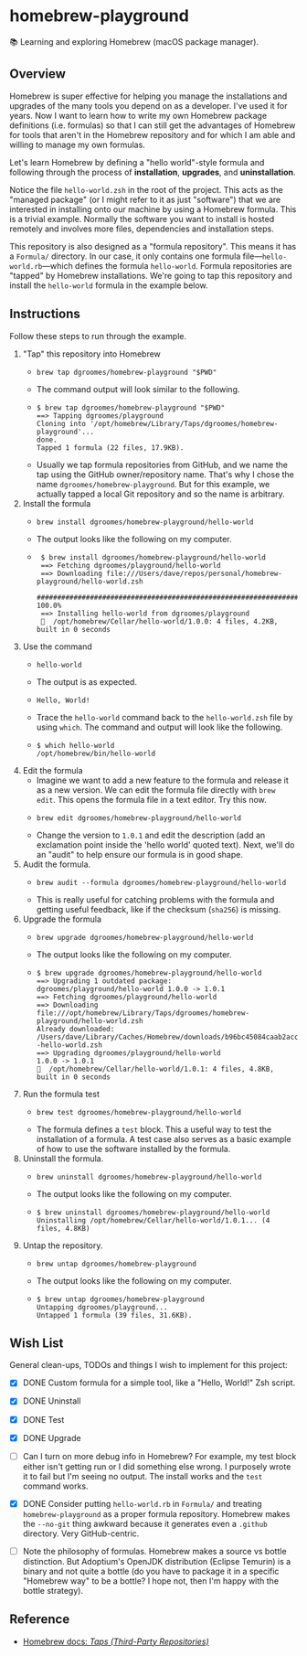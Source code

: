 # homebrew-playground

📚 Learning and exploring Homebrew (macOS package manager).


## Overview

Homebrew is super effective for helping you manage the installations and upgrades of the many tools you depend on as a
developer. I've used it for years. Now I want to learn how to write my own Homebrew package definitions (i.e. formulas)
so that I can still get the advantages of Homebrew for tools that aren't in the Homebrew repository and for which I am
able and willing to manage my own formulas.

Let's learn Homebrew by defining a "hello world"-style formula and following through the process of **installation**,
**upgrades**, and **uninstallation**.

Notice the file `hello-world.zsh` in the root of the project. This acts as the "managed package" (or I might refer to it
as just "software") that we are interested in installing onto our machine by using a Homebrew formula. This is a trivial
example. Normally the software you want to install is hosted remotely and involves more files, dependencies and
installation steps.

This repository is also designed as a "formula repository". This means it has a `Formula/` directory. In our case, it
only contains one formula file—`hello-world.rb`—which defines the formula `hello-world`. Formula repositories are
"tapped" by Homebrew installations. We're going to tap this repository and install the `hello-world` formula in the
example below.


## Instructions

Follow these steps to run through the example.

1. "Tap" this repository into Homebrew
   * ```shell
     brew tap dgroomes/homebrew-playground "$PWD"
     ``` 
   * The command output will look similar to the following.
   * ```text
     $ brew tap dgroomes/homebrew-playground "$PWD"
     ==> Tapping dgroomes/playground
     Cloning into '/opt/homebrew/Library/Taps/dgroomes/homebrew-playground'...
     done.
     Tapped 1 formula (22 files, 17.9KB).
     ```
   * Usually we tap formula repositories from GitHub, and we name the tap using the GitHub owner/repository name. That's
     why I chose the name `dgroomes/homebrew-playground`. But for this example, we actually tapped a local Git
     repository and so the name is arbitrary.
2. Install the formula
   * ```shell
     brew install dgroomes/homebrew-playground/hello-world
     ```
   * The output looks like the following on my computer.
   * ```text
      $ brew install dgroomes/homebrew-playground/hello-world
      ==> Fetching dgroomes/playground/hello-world
      ==> Downloading file:///Users/dave/repos/personal/homebrew-playground/hello-world.zsh
      ######################################################################################################################################################################################################################################################### 100.0%
      ==> Installing hello-world from dgroomes/playground
      🍺  /opt/homebrew/Cellar/hello-world/1.0.0: 4 files, 4.2KB, built in 0 seconds
     ```
3. Use the command
   * ```shell
     hello-world
     ```
   * The output is as expected.
   * ```text
     Hello, World!
     ```
   * Trace the `hello-world` command back to the `hello-world.zsh` file by using `which`. The command and output will look like the
     following.
   * ```text
     $ which hello-world
     /opt/homebrew/bin/hello-world
     ```
4. Edit the formula
   * Imagine we want to add a new feature to the formula and release it as a new version. We can edit the formula file
     directly with `brew edit`. This opens the formula file in a text editor. Try this now.
   * ```shell
     brew edit dgroomes/homebrew-playground/hello-world
     ```
   * Change the version to `1.0.1` and edit the description (add an exclamation point inside the 'hello world' quoted
     text). Next, we'll do an "audit" to help ensure our formula is in good shape. 
5. Audit the formula.
   * ```shell
     brew audit --formula dgroomes/homebrew-playground/hello-world
     ```
   * This is really useful for catching problems with the formula and getting useful feedback, like if the checksum
     (`sha256`) is missing.
6. Upgrade the formula
   * ```shell
     brew upgrade dgroomes/homebrew-playground/hello-world 
     ```
   * The output looks like the following on my computer.
   * ```text
     $ brew upgrade dgroomes/homebrew-playground/hello-world 
     ==> Upgrading 1 outdated package:
     dgroomes/playground/hello-world 1.0.0 -> 1.0.1
     ==> Fetching dgroomes/playground/hello-world
     ==> Downloading file:///opt/homebrew/Library/Taps/dgroomes/homebrew-playground/hello-world.zsh
     Already downloaded: /Users/dave/Library/Caches/Homebrew/downloads/b96bc45084caab2acce33d8c6180e8200302b0b802a8a032adfca62fe43851e8--hello-world.zsh
     ==> Upgrading dgroomes/playground/hello-world
     1.0.0 -> 1.0.1
     🍺  /opt/homebrew/Cellar/hello-world/1.0.1: 4 files, 4.8KB, built in 0 seconds
     ```
7. Run the formula test
   * ```shell
     brew test dgroomes/homebrew-playground/hello-world
     ```
   * The formula defines a `test` block. This a useful way to test the installation of a formula. A test case also
     serves as a basic example of how to use the software installed by the formula.
8. Uninstall the formula.
   * ```shell
     brew uninstall dgroomes/homebrew-playground/hello-world
     ```
   * The output looks like the following on my computer.
   * ```text
     $ brew uninstall dgroomes/homebrew-playground/hello-world
     Uninstalling /opt/homebrew/Cellar/hello-world/1.0.1... (4 files, 4.8KB)
     ```
9. Untap the repository.
   * ```shell
     brew untap dgroomes/homebrew-playground
     ```
   * The output looks like the following on my computer.
   * ```text
     $ brew untap dgroomes/homebrew-playground
     Untapping dgroomes/playground...
     Untapped 1 formula (39 files, 31.6KB).
     ```


## Wish List
General clean-ups, TODOs and things I wish to implement for this project:

* [x] DONE Custom formula for a simple tool, like a "Hello, World!" Zsh script.
* [x] DONE Uninstall
* [x] DONE Test
* [x] DONE Upgrade
* [ ] Can I turn on more debug info in Homebrew? For example, my test block either isn't getting run or I did something
  else wrong. I purposely wrote it to fail but I'm seeing no output. The install works and the `test` command works.
* [x] DONE Consider putting `hello-world.rb` in `Formula/` and treating `homebrew-playground` as a proper formula repository.
  Homebrew makes the `--no-git` thing awkward because it generates even a `.github` directory. Very GitHub-centric.
* [ ] Note the philosophy of formulas. Homebrew makes a source vs bottle distinction. But Adoptium's OpenJDK
  distribution (Eclipse Temurin) is a binary and not quite a bottle (do you have to package it in a specific
  "Homebrew way" to be a bottle? I hope not, then I'm happy with the bottle strategy).   


## Reference

* [Homebrew docs: *Taps (Third-Party Repositories)*](https://docs.brew.sh/Taps)
